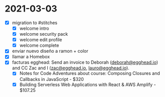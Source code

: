 # 2021-03-03

- [x] migration to #stitches
  - [x] welcome intro
  - [x] welcome security pack
  - [x] welcome edit profile
  - [x] welcome complete
- [x] enviar nuevo diseño a ramon + color
- [x] llamar a Homebox
- [x] facturas egghead: Send an invoice to Deborah (deborah@egghead.io) and CC Zac and I (zac@egghead.io, lauro@egghead.io).
  - [x] Notes for Code Adventures about course: Composing Closures and Callbacks in JavaScript - $320
  - [x] Building Serverless Web Applications with React & AWS Amplify - $107.25
